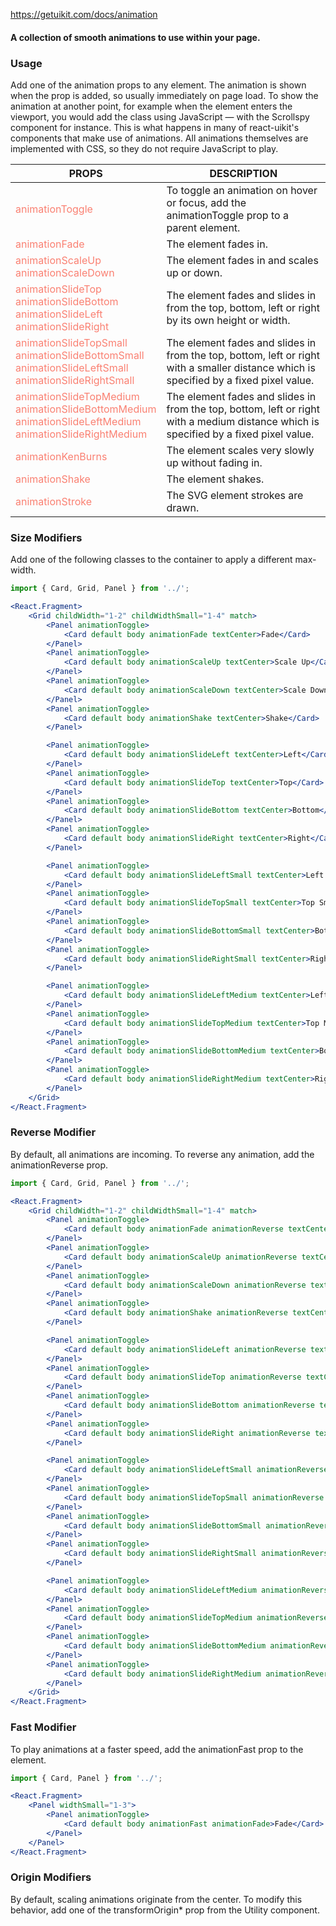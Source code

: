 https://getuikit.com/docs/animation

#### A collection of smooth animations to use within your page.

### Usage
Add one of the animation props to any element.
The animation is shown when the prop is added, so usually immediately on page load.
To show the animation at another point, for example when the element enters the viewport, you would add the class using JavaScript — with the Scrollspy component for instance.
This is what happens in many of react-uikit's components that make use of animations.
All animations themselves are implemented with CSS, so they do not require JavaScript to play.

| PROPS  | DESCRIPTION |
| ----- | ----------- |
| <span style="color:salmon">animationToggle</span> | To toggle an animation on hover or focus, add the animationToggle prop to a parent element. |
| <span style="color:salmon">animationFade</span> | The element fades in. |
| <span style="color:salmon">animationScaleUp</span><br /><span style="color:salmon">animationScaleDown</span> | The element fades in and scales up or down. |
| <span style="color:salmon">animationSlideTop</span><br /><span style="color:salmon">animationSlideBottom</span><br /><span style="color:salmon">animationSlideLeft</span><br /><span style="color:salmon">animationSlideRight</span> | The element fades and slides in from the top, bottom, left or right by its own height or width. |
| <span style="color:salmon">animationSlideTopSmall</span><br /><span style="color:salmon">animationSlideBottomSmall</span><br /><span style="color:salmon">animationSlideLeftSmall</span><br /><span style="color:salmon">animationSlideRightSmall</span> | The element fades and slides in from the top, bottom, left or right with a smaller distance which is specified by a fixed pixel value. |
| <span style="color:salmon">animationSlideTopMedium</span><br /><span style="color:salmon">animationSlideBottomMedium</span><br /><span style="color:salmon">animationSlideLeftMedium</span><br /><span style="color:salmon">animationSlideRightMedium</span> | The element fades and slides in from the top, bottom, left or right with a medium distance which is specified by a fixed pixel value. |
| <span style="color:salmon">animationKenBurns</span> | The element scales very slowly up without fading in. |
| <span style="color:salmon">animationShake</span> | The element shakes. |
| <span style="color:salmon">animationStroke</span> | The SVG element strokes are drawn. |

### Size Modifiers
Add one of the following classes to the container to apply a different max-width.

```jsx
import { Card, Grid, Panel } from '../';

<React.Fragment>
    <Grid childWidth="1-2" childWidthSmall="1-4" match>
        <Panel animationToggle>
            <Card default body animationFade textCenter>Fade</Card>
        </Panel>
        <Panel animationToggle>
            <Card default body animationScaleUp textCenter>Scale Up</Card>
        </Panel>
        <Panel animationToggle>
            <Card default body animationScaleDown textCenter>Scale Down</Card>
        </Panel>
        <Panel animationToggle>
            <Card default body animationShake textCenter>Shake</Card>
        </Panel>

        <Panel animationToggle>
            <Card default body animationSlideLeft textCenter>Left</Card>
        </Panel>
        <Panel animationToggle>
            <Card default body animationSlideTop textCenter>Top</Card>
        </Panel>
        <Panel animationToggle>
            <Card default body animationSlideBottom textCenter>Bottom</Card>
        </Panel>
        <Panel animationToggle>
            <Card default body animationSlideRight textCenter>Right</Card>
        </Panel>

        <Panel animationToggle>
            <Card default body animationSlideLeftSmall textCenter>Left Small</Card>
        </Panel>
        <Panel animationToggle>
            <Card default body animationSlideTopSmall textCenter>Top Small</Card>
        </Panel>
        <Panel animationToggle>
            <Card default body animationSlideBottomSmall textCenter>Bottom Small</Card>
        </Panel>
        <Panel animationToggle>
            <Card default body animationSlideRightSmall textCenter>Right Small</Card>
        </Panel>

        <Panel animationToggle>
            <Card default body animationSlideLeftMedium textCenter>Left Medium</Card>
        </Panel>
        <Panel animationToggle>
            <Card default body animationSlideTopMedium textCenter>Top Medium</Card>
        </Panel>
        <Panel animationToggle>
            <Card default body animationSlideBottomMedium textCenter>Bottom Medium</Card>
        </Panel>
        <Panel animationToggle>
            <Card default body animationSlideRightMedium textCenter>Right Medium</Card>
        </Panel>
    </Grid>
</React.Fragment>
```

### Reverse Modifier
By default, all animations are incoming. To reverse any animation, add the animationReverse prop.


```jsx
import { Card, Grid, Panel } from '../';

<React.Fragment>
    <Grid childWidth="1-2" childWidthSmall="1-4" match>
        <Panel animationToggle>
            <Card default body animationFade animationReverse textCenter>Fade</Card>
        </Panel>
        <Panel animationToggle>
            <Card default body animationScaleUp animationReverse textCenter>Scale Up</Card>
        </Panel>
        <Panel animationToggle>
            <Card default body animationScaleDown animationReverse textCenter>Scale Down</Card>
        </Panel>
        <Panel animationToggle>
            <Card default body animationShake animationReverse textCenter>Shake</Card>
        </Panel>

        <Panel animationToggle>
            <Card default body animationSlideLeft animationReverse textCenter>Left</Card>
        </Panel>
        <Panel animationToggle>
            <Card default body animationSlideTop animationReverse textCenter>Top</Card>
        </Panel>
        <Panel animationToggle>
            <Card default body animationSlideBottom animationReverse textCenter>Bottom</Card>
        </Panel>
        <Panel animationToggle>
            <Card default body animationSlideRight animationReverse textCenter>Right</Card>
        </Panel>

        <Panel animationToggle>
            <Card default body animationSlideLeftSmall animationReverse textCenter>Left Small</Card>
        </Panel>
        <Panel animationToggle>
            <Card default body animationSlideTopSmall animationReverse textCenter>Top Small</Card>
        </Panel>
        <Panel animationToggle>
            <Card default body animationSlideBottomSmall animationReverse textCenter>Bottom Small</Card>
        </Panel>
        <Panel animationToggle>
            <Card default body animationSlideRightSmall animationReverse textCenter>Right Small</Card>
        </Panel>

        <Panel animationToggle>
            <Card default body animationSlideLeftMedium animationReverse textCenter>Left Medium</Card>
        </Panel>
        <Panel animationToggle>
            <Card default body animationSlideTopMedium animationReverse textCenter>Top Medium</Card>
        </Panel>
        <Panel animationToggle>
            <Card default body animationSlideBottomMedium animationReverse textCenter>Bottom Medium</Card>
        </Panel>
        <Panel animationToggle>
            <Card default body animationSlideRightMedium animationReverse textCenter>Right Medium</Card>
        </Panel>
    </Grid>
</React.Fragment>
```

### Fast Modifier
To play animations at a faster speed, add the animationFast prop to the element.

```jsx
import { Card, Panel } from '../';

<React.Fragment>
    <Panel widthSmall="1-3">
        <Panel animationToggle>
            <Card default body animationFast animationFade>Fade</Card>
        </Panel>
    </Panel>
</React.Fragment>
```

### Origin Modifiers
By default, scaling animations originate from the center.
To modify this behavior, add one of the transformOrigin* prop from the Utility component.
